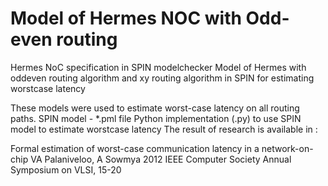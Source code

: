 # Model of Hermes NOC with Odd-even routing
 Hermes NoC specification in SPIN modelchecker
 Model of Hermes with oddeven routing algorithm and xy routing algorithm in SPIN for estimating worstcase latency
 
 These models were used to estimate worst-case latency on all routing paths.
 SPIN model - *.pml file
 Python implementation (.py) to use SPIN model to estimate worstcase latency
 The result of research is available in :
 
 Formal estimation of worst-case communication latency in a network-on-chip
 VA Palaniveloo, A Sowmya
 2012 IEEE Computer Society Annual Symposium on VLSI, 15-20
